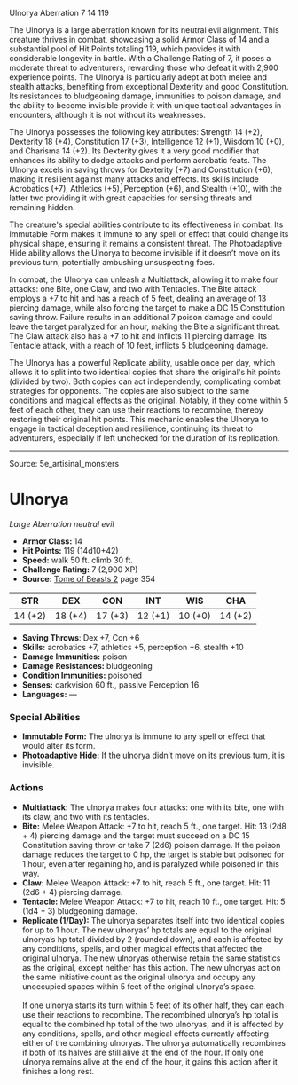 <MonsterName/>Ulnorya</MonsterName>
<CreatureType/>Aberration</CreatureType>
<CR/>7</CR>
<AC/>14</AC>
<HP/>119</HP>
<summary>The Ulnorya is a large aberration known for its neutral evil alignment. This creature thrives in combat, showcasing a solid Armor Class of 14 and a substantial pool of Hit Points totaling 119, which provides it with considerable longevity in battle. With a Challenge Rating of 7, it poses a moderate threat to adventurers, rewarding those who defeat it with 2,900 experience points. The Ulnorya is particularly adept at both melee and stealth attacks, benefiting from exceptional Dexterity and good Constitution. Its resistances to bludgeoning damage, immunities to poison damage, and the ability to become invisible provide it with unique tactical advantages in encounters, although it is not without its weaknesses.</summary>

<detail>

The Ulnorya possesses the following key attributes: Strength 14 (+2), Dexterity 18 (+4), Constitution 17 (+3), Intelligence 12 (+1), Wisdom 10 (+0), and Charisma 14 (+2). Its Dexterity gives it a very good modifier that enhances its ability to dodge attacks and perform acrobatic feats. The Ulnorya excels in saving throws for Dexterity (+7) and Constitution (+6), making it resilient against many attacks and effects. Its skills include Acrobatics (+7), Athletics (+5), Perception (+6), and Stealth (+10), with the latter two providing it with great capacities for sensing threats and remaining hidden.

The creature's special abilities contribute to its effectiveness in combat. Its Immutable Form makes it immune to any spell or effect that could change its physical shape, ensuring it remains a consistent threat. The Photoadaptive Hide ability allows the Ulnorya to become invisible if it doesn’t move on its previous turn, potentially ambushing unsuspecting foes.

In combat, the Ulnorya can unleash a Multiattack, allowing it to make four attacks: one Bite, one Claw, and two with Tentacles. The Bite attack employs a +7 to hit and has a reach of 5 feet, dealing an average of 13 piercing damage, while also forcing the target to make a DC 15 Constitution saving throw. Failure results in an additional 7 poison damage and could leave the target paralyzed for an hour, making the Bite a significant threat. The Claw attack also has a +7 to hit and inflicts 11 piercing damage. Its Tentacle attack, with a reach of 10 feet, inflicts 5 bludgeoning damage. 

The Ulnorya has a powerful Replicate ability, usable once per day, which allows it to split into two identical copies that share the original's hit points (divided by two). Both copies can act independently, complicating combat strategies for opponents. The copies are also subject to the same conditions and magical effects as the original. Notably, if they come within 5 feet of each other, they can use their reactions to recombine, thereby restoring their original hit points. This mechanic enables the Ulnorya to engage in tactical deception and resilience, continuing its threat to adventurers, especially if left unchecked for the duration of its replication.</detail>



---

Source: 5e_artisinal_monsters

# Ulnorya

*Large* *Aberration* *neutral evil*

- **Armor Class:** 14
- **Hit Points:** 119 (14d10+42)
- **Speed:** walk 50 ft. climb 30 ft.
- **Challenge Rating:** 7 (2,900 XP)
- **Source:** [Tome of Beasts 2](https://koboldpress.com/kpstore/product/tome-of-beasts-2-for-5th-edition) page 354

| STR | DEX | CON | INT | WIS | CHA |
| --- | --- | --- | --- | --- | --- |
| 14 (+2) | 18 (+4) | 17 (+3) | 12 (+1) | 10 (+0) | 14 (+2) |

- **Saving Throws**: Dex +7, Con +6
- **Skills:** acrobatics +7, athletics +5, perception +6, stealth +10
- **Damage Immunities:** poison
- **Damage Resistances:** bludgeoning
- **Condition Immunities:** poisoned
- **Senses:** darkvision 60 ft., passive Perception 16
- **Languages:** —

### Special Abilities

- **Immutable Form:** The ulnorya is immune to any spell or effect that would alter its form.
- **Photoadaptive Hide:** If the ulnorya didn’t move on its previous turn, it is invisible.

### Actions

- **Multiattack:** The ulnorya makes four attacks: one with its bite, one with its claw, and two with its tentacles.
- **Bite:** Melee Weapon Attack: +7 to hit, reach 5 ft., one target. Hit: 13 (2d8 + 4) piercing damage and the target must succeed on a DC 15 Constitution saving throw or take 7 (2d6) poison damage. If the poison damage reduces the target to 0 hp, the target is stable but poisoned for 1 hour, even after regaining hp, and is paralyzed while poisoned in this way.
- **Claw:** Melee Weapon Attack: +7 to hit, reach 5 ft., one target. Hit: 11 (2d6 + 4) piercing damage.
- **Tentacle:** Melee Weapon Attack: +7 to hit, reach 10 ft., one target. Hit: 5 (1d4 + 3) bludgeoning damage.
- **Replicate (1/Day):** The ulnorya separates itself into two identical copies for up to 1 hour. The new ulnoryas’ hp totals are equal to the original ulnorya’s hp total divided by 2 (rounded down), and each is affected by any conditions, spells, and other magical effects that affected the original ulnorya. The new ulnoryas otherwise retain the same statistics as the original, except neither has this action. The new ulnoryas act on the same initiative count as the original ulnorya and occupy any unoccupied spaces within 5 feet of the original ulnorya’s space.<br><br>If one ulnorya starts its turn within 5 feet of its other half, they can each use their reactions to recombine. The recombined ulnorya’s hp total is equal to the combined hp total of the two ulnoryas, and it is affected by any conditions, spells, and other magical effects currently affecting either of the combining ulnoryas. The ulnorya automatically recombines if both of its halves are still alive at the end of the hour. If only one ulnorya remains alive at the end of the hour, it gains this action after it finishes a long rest.




